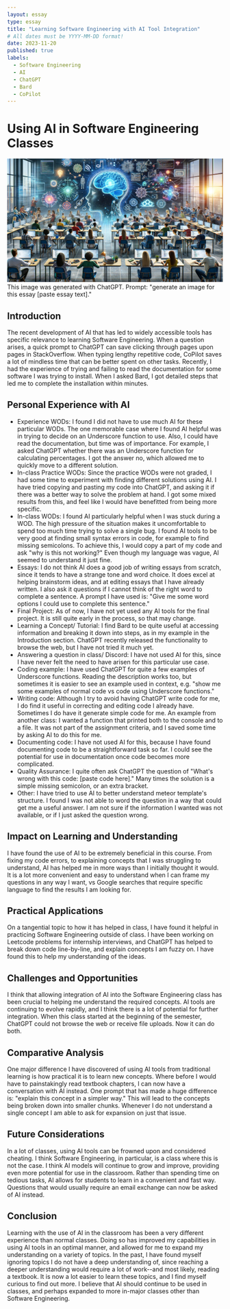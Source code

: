 ```yaml
---
layout: essay
type: essay
title: "Learning Software Engineering with AI Tool Integration"
# All dates must be YYYY-MM-DD format!
date: 2023-11-20
published: true
labels:
  - Software Engineering
  - AI
  - ChatGPT
  - Bard
  - CoPilot
---
```

# Using AI in Software Engineering Classes
![ai-tools](/img/ai-tools.jpg)
This image was generated with ChatGPT. Prompt: "generate an image for this essay [paste essay text]."

## Introduction
The recent development of AI that has led to widely accessible tools has specific relevance to learning Software Engineering. When a question arises, a quick prompt to ChatGPT can save clicking through pages upon pages in StackOverflow. When typing lengthy repetitive code, CoPilot saves a lot of mindless time that can be better spent on other tasks. Recently, I had the experience of trying and failing to read the documentation for some software I was trying to install. When I asked Bard, I got detailed steps that led me to complete the installation within minutes.

## Personal Experience with AI
- Experience WODs: I found I did not have to use much AI for these particular WODs. The one memorable case where I found AI helpful was in trying to decide on an Underscore function to use. Also, I could have read the documentation, but time was of importance. For example, I asked ChatGPT whether there was an Underscore function for calculating percentages. I got the answer no, which allowed me to quickly move to a different solution.
- In-class Practice WODs: Since the practice WODs were not graded, I had some time to experiment with finding different solutions using AI. I have tried copying and pasting my code into ChatGPT, and asking it if there was a better way to solve the problem at hand. I got some mixed results from this, and feel like I would have benefitted from being more specific.
- In-class WODs: I found AI particularly helpful when I was stuck during a WOD. The high pressure of the situation makes it uncomfortable to spend too much time trying to solve a single bug. I found AI tools to be very good at finding small syntax errors in code, for example to find missing semicolons. To achieve this, I would copy a part of my code and ask "why is this not working?" Even though my language was vague, AI seemed to understand it just fine.
- Essays: I do not think AI does a good job of writing essays from scratch, since it tends to have a strange tone and word choice. It does excel at helping brainstorm ideas, and at editing essays that I have already written. I also ask it questions if I cannot think of the right word to complete a sentence. A prompt I have used is: "Give me some word options I could use to complete this sentence."
- Final Project: As of now, I have not yet used any AI tools for the final project. It is still quite early in the process, so that may change.
- Learning a Concept/ Tutorial: I find Bard to be quite useful at accessing information and breaking it down into steps, as in my example in the Introduction section. ChatGPT recently released the functionality to browse the web, but I have not tried it much yet.
- Answering a question in class/ Discord: I have not used AI for this, since I have never felt the need to have arisen for this particular use case.
- Coding example: I have used ChatGPT for quite a few examples of Underscore functions. Reading the description works too, but sometimes it is easier to see an example used in context, e.g. "show me some examples of normal code vs code using Underscore functions."
- Writing code: Although I try to avoid having ChatGPT write code for me, I do find it useful in correcting and editing code I already have. Sometimes I do have it generate simple code for me. An example from another class: I wanted a function that printed both to the console and to a file. It was not part of the assignment criteria, and I saved some time by asking AI to do this for me.
- Documenting code: I have not used AI for this, because I have found documenting code to be a straightforward task so far. I could see the potential for use in documentation once code becomes more complicated.
- Quality Assurance: I quite often ask ChatGPT the question of "What's wrong with this code: [paste code here]." Many times the solution is a simple missing semicolon, or an extra bracket.
- Other: I have tried to use AI to better understand meteor template's structure. I found I was not able to word the question in a way that could get me a useful answer. I am not sure if the information I wanted was not available, or if I just asked the question wrong.

## Impact on Learning and Understanding
I have found the use of AI to be extremely beneficial in this course. From fixing my code errors, to explaining concepts that I was struggling to understand, AI has helped me in more ways than I initially thought it would. It is a lot more convenient and easy to understand when I can frame my questions in any way I want, vs Google searches that require specific language to find the results I am looking for.

## Practical Applications
On a tangential topic to how it has helped in class, I have found it helpful in practicing Software Engineering outside of class. I have been working on Leetcode problems for internship interviews, and ChatGPT has helped to break down code line-by-line, and explain concepts I am fuzzy on. I have found this to help my understanding of the ideas.

## Challenges and Opportunities
I think that allowing integration of AI into the Software Engineering class has been crucial to helping me understand the required concepts. AI tools are continuing to evolve rapidly, and I think there is a lot of potential for further integration. When this class started at the beginning of the semester, ChatGPT could not browse the web or receive file uploads. Now it can do both.

## Comparative Analysis
One major difference I have discovered of using AI tools from traditional learning is how practical it is to learn new concepts. Where before I would have to painstakingly read textbook chapters, I can now have a conversation with AI instead. One prompt that has made a huge difference is: "explain this concept in a simpler way." This will lead to the concepts being broken down into smaller chunks. Whenever I do not understand a single concept I am able to ask for expansion on just that issue.

## Future Considerations
In a lot of classes, using AI tools can be frowned upon and considered cheating. I think Software Engineering, in particular, is a class where this is not the case. I think AI models will continue to grow and improve, providing even more potential for use in the classroom. Rather than spending time on tedious tasks, AI allows for students to learn in a convenient and fast way. Questions that would usually require an email exchange can now be asked of AI instead.

## Conclusion
Learning with the use of AI in the classroom has been a very different experience than normal classes. Doing so has improved my capabilities in using AI tools in an optimal manner, and allowed for me to expand my understanding on a variety of topics. In the past, I have found myself ignoring topics I do not have a deep understanding of, since reaching a deeper understanding would require a lot of work--and most likely, reading a textbook. It is now a lot easier to learn these topics, and I find myself curious to find out more. I believe that AI should continue to be used in classes, and perhaps expanded to more in-major classes other than Software Engineering.
